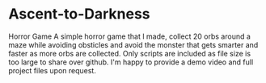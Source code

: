 # Ascent-to-Darkness
Horror Game
A simple horror game that I made, collect 20 orbs around a maze while avoiding obsticles and avoid the monster that gets smarter and faster as more orbs are collected. Only scripts are included as file size is too large to share over github. I'm happy to provide a demo video and full project files upon request.
